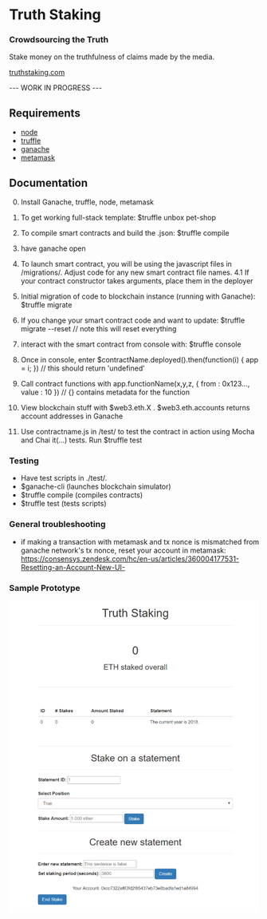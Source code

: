# Truth Staking
### Crowdsourcing the Truth

Stake money on the truthfulness of claims made by the media.

[truthstaking.com](www.truthstaking.com)

--- WORK IN PROGRESS ---

## Requirements
+ [node](https://nodejs.org/en/)
+ [truffle](https://www.npmjs.com/package/truffle)
+ [ganache](https://truffleframework.com/ganache)
+ [metamask](https://metamask.io/)


## Documentation

0. Install Ganache, truffle, node, metamask

1. To get working full-stack template: $truffle unbox pet-shop 
2. To compile smart contracts and build the .json: $truffle compile
3. have ganache open
4. To launch smart contract, you will be using the javascript files in /migrations/. Adjust code for any new smart contract file names.
4.1 If your contract constructor takes arguments, place them in the deployer
5. Initial migration of code to blockchain instance (running with Ganache): $truffle migrate
6. If you change your smart contract code and want to update: $truffle migrate --reset // note this will reset everything
7. interact with the smart contract from console with: $truffle console
8. Once in console, enter $contractName.deployed().then(function(i) { app = i; }) // this should return 'undefined'
9. Call contract functions with app.functionName(x,y,z, { from : 0x123..., value : 10 }) // {} contains metadata for the function
10. View blockchain stuff with $web3.eth.X . $web3.eth.accounts returns account addresses in Ganache
11. Use contractname.js in /test/ to test the contract in action using Mocha and Chai it(...) tests. Run $truffle test

### Testing
+ Have test scripts in ./test/. 
+ $ganache-cli   (launches blockchain simulator)
+ $truffle compile (compiles contracts)
+ $truffle test   (tests scripts)

### General troubleshooting
+ if making a transaction with metamask and tx nonce is mismatched from ganache network's tx nonce, reset your account in metamask:
https://consensys.zendesk.com/hc/en-us/articles/360004177531-Resetting-an-Account-New-UI-

### Sample Prototype
![crow prototype](https://github.com/krisbuote/crow/blob/master/src/images/prototype_interface.PNG "Sample prototype")
